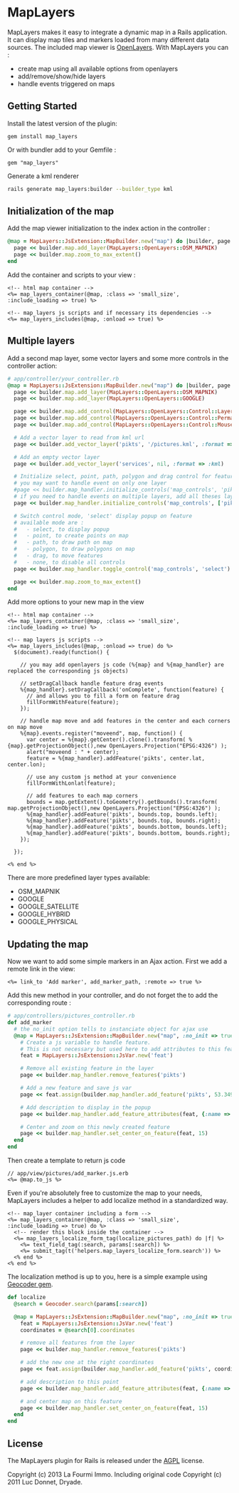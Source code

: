 # MapLayers

MapLayers makes it easy to integrate a dynamic map in a Rails application. It can display map tiles and markers loaded from many different data sources.
The included map viewer is [OpenLayers](http://www.openlayers.org/).
With MapLayers you can :
- create map using all available options from openlayers
- add/remove/show/hide layers
- handle events triggered on maps

Getting Started
---------------

Install the latest version of the plugin:

    gem install map_layers

Or with bundler add to your Gemfile :

    gem "map_layers"

Generate a kml renderer

``` bash
rails generate map_layers:builder --builder_type kml
```

Initialization of the map
-------------------------

Add the map viewer initialization to the index action in the controller :

``` ruby
@map = MapLayers::JsExtension::MapBuilder.new("map") do |builder, page|
  page << builder.map.add_layer(MapLayers::OpenLayers::OSM_MAPNIK)
  page << builder.map.zoom_to_max_extent()
end
```

Add the container and scripts to your view :

```
<!-- html map container -->
<%= map_layers_container(@map, :class => 'small_size', :include_loading => true) %>

<!-- map_layers js scripts and if necessary its dependencies -->
<%= map_layers_includes(@map, :onload => true) %>
```

Multiple layers
---------------

Add a second map layer, some vector layers and some more controls in the controller action:

``` ruby
# app/controller/your_controller.rb
@map = MapLayers::JsExtension::MapBuilder.new("map") do |builder, page|
  page << builder.map.add_layer(MapLayers::OpenLayers::OSM_MAPNIK)
  page << builder.map.add_layer(MapLayers::OpenLayers::GOOGLE)

  page << builder.map.add_control(MapLayers::OpenLayers::Control::LayerSwitcher.new)
  page << builder.map.add_control(MapLayers::OpenLayers::Control::Permalink.new('permalink'))
  page << builder.map.add_control(MapLayers::OpenLayers::Control::MousePosition.new)

  # Add a vector layer to read from kml url
  page << builder.add_vector_layer('pikts', '/pictures.kml', :format => :kml)

  # Add an empty vector layer
  page << builder.add_vector_layer('services', nil, :format => :kml)

  # Initialize select, point, path, polygon and drag control for features
  # you may want to handle event on only one layer
  #page << builder.map_handler.initialize_controls('map_controls', 'pikts')
  # if you need to handle events on multiple layers, add all theses layers to the initializer
  page << builder.map_handler.initialize_controls('map_controls', ['pikts', 'services'])

  # Switch control mode, 'select' display popup on feature
  # available mode are :
  #   - select, to display popup
  #   - point, to create points on map
  #   - path, to draw path on map
  #   - polygon, to draw polygons on map
  #   - drag, to move features
  #   - none, to disable all controls
  page << builder.map_handler.toggle_control('map_controls', 'select')

  page << builder.map.zoom_to_max_extent()
end

```

Add more options to your new map in the view

```
<!-- html map container -->
<%= map_layers_container(@map, :class => 'small_size', :include_loading => true) %>

<!-- map layers js scripts -->
<%= map_layers_includes(@map, :onload => true) do %>
  $(document).ready(function() {

    // you may add openlayers js code (%{map} and %{map_handler} are replaced the corresponding js objects)

    // setDragCallback handle feature drag events
    %{map_handler}.setDragCallback('onComplete', function(feature) {
      // and allows you to fill a form on feature drag
      fillFormWithFeature(feature);
    });

    // handle map move and add features in the center and each corners on map move
    %{map}.events.register("moveend", map, function() {
      var center = %{map}.getCenter().clone().transform( %{map}.getProjectionObject(),new OpenLayers.Projection("EPSG:4326") );
      alert("moveend : " + center);
      feature = %{map_handler}.addFeature('pikts', center.lat, center.lon);

      // use any custom js method at your convenience
      fillFormWithLonlat(feature);

      // add features to each map corners
      bounds = map.getExtent().toGeometry().getBounds().transform( map.getProjectionObject(),new OpenLayers.Projection("EPSG:4326") );
      %{map_handler}.addFeature('pikts', bounds.top, bounds.left);
      %{map_handler}.addFeature('pikts', bounds.top, bounds.right);
      %{map_handler}.addFeature('pikts', bounds.bottom, bounds.left);
      %{map_handler}.addFeature('pikts', bounds.bottom, bounds.right);
    });

  });

<% end %>
```

There are more predefined layer types available:

  - OSM_MAPNIK
  - GOOGLE
  - GOOGLE_SATELLITE
  - GOOGLE_HYBRID
  - GOOGLE_PHYSICAL

Updating the map
----------------

Now we want to add some simple markers in an Ajax action.
First we add a remote link in the view:

```
<%= link_to 'Add marker', add_marker_path, :remote => true %>
```

Add this new method in your controller, and do not forget the to add the corresponding route :

``` ruby
# app/controllers/pictures_controller.rb
def add_marker
  # the no_init option tells to instanciate object for ajax use
  @map = MapLayers::JsExtension::MapBuilder.new("map", :no_init => true) do |builder, page|
    # Create a js variable to handle feature.
    # This is not necessary but used here to add attributes to this feature
    feat = MapLayers::JsExtension::JsVar.new('feat')

    # Remove all existing feature in the layer
    page << builder.map_handler.remove_features('pikts')

    # Add a new feature and save js var
    page << feat.assign(builder.map_handler.add_feature('pikts', 53.349772, -6.277858))

    # Add description to display in the popup
    page << builder.map_handler.add_feature_attributes(feat, {:name => 'The Cobblestone', :description => 'Guinness please', :link => 'http://www.cobblestonepub.ie'})

    # Center and zoom on this newly created feature
    page << builder.map_handler.set_center_on_feature(feat, 15)
  end
end
```

Then create a template to return js code

```
// app/view/pictures/add_marker.js.erb
<%= @map.to_js %>
```

Even if you're absolutely free to customize the map to your needs, MapLayers
includes a helper to add localize method in a standardized way.

```
<!-- map_layer container including a form -->
<%= map_layers_container(@map, :class => 'small_size', :include_loading => true) do %>
  <!-- render this block inside the container -->
  <%= map_layers_localize_form_tag(localize_pictures_path) do |f| %>
    <%= text_field_tag(:search, params[:search]) %>
    <%= submit_tag(t('helpers.map_layers_localize_form.search')) %>
  <% end %>
<% end %>
```

The localization method is up to you, here is a simple example using [Geocoder gem](https://github.com/alexreisner/geocoder).

``` ruby
def localize
  @search = Geocoder.search(params[:search])

  @map = MapLayers::JsExtension::MapBuilder.new("map", :no_init => true) do |builder, page|
    feat = MapLayers::JsExtension::JsVar.new('feat')
    coordinates = @search[0].coordinates

    # remove all features from the layer
    page << builder.map_handler.remove_features('pikts')

    # add the new one at the right coordinates
    page << feat.assign(builder.map_handler.add_feature('pikts', coordinates[0], coordinates[1]))

    # add description to this point
    page << builder.map_handler.add_feature_attributes(feat, {:name => @search[0].address.gsub(/\'/, '\''), :description => 'Move me to update form fields', :link => 'http://www.google.fr'})

    # and center map on this feature
    page << builder.map_handler.set_center_on_feature(feat, 15)
  end
end
```

License
-------

The MapLayers plugin for Rails is released under the [AGPL](http://www.gnu.org/licenses/agpl-3.0.en.html "GNU AFFERO GENERAL PUBLIC LICENSE") license.

Copyright (c) 2013 La Fourmi Immo.
Including original code Copyright (c) 2011 Luc Donnet, Dryade.
